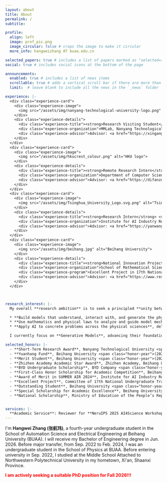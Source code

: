 ```yaml
---
layout: about
title: About
permalink: /
subtitle: 

profile:
  align: left
  image: prof_pic.png
  image_circular: false # crops the image to make it circular
  more_info: hangweizhang AT buaa.edu.cn

selected_papers: true # includes a list of papers marked as "selected={true}"
social: true # includes social icons at the bottom of the page

announcements:
  enabled: true # includes a list of news items
  scrollable: true # adds a vertical scroll bar if there are more than 3 news items
  limit:  # leave blank to include all the news in the `_news` folder

experience: |-
  <div class="experience-card">
    <div class="experience-image">
      <img src="/assets/img/nanyang-technological-university-logo.png" alt="NTU logo">
    </div>
    <div class="experience-details">
      <div class="experience-title"><strong>Research Visiting Student</strong> <span>(Jul 2025 -- Present)</span></div>
      <div class="experience-organization">MMLab, Nanyang Technological University</div>
      <div class="experience-advisor">Advisor: <a href="https://xingangpan.github.io/">Prof. Xingang Pan</a></div>
    </div>
  </div>
  <div class="experience-card">
    <div class="experience-image">
      <img src="/assets/img/hkucrest_colour.png" alt="HKU logo">
    </div>
    <div class="experience-details">
      <div class="experience-title"><strong>Remote Research Intern</strong> <span>(Mar 2025 -- Aug 2025)</span></div>
      <div class="experience-organization">Department of Computer Science, The University of Hong Kong</div>
      <div class="experience-advisor">Advisor: <a href="https://difanzou.github.io/">Prof. Difan Zou</a></div>
    </div>
  </div>
  <div class="experience-card">
    <div class="experience-image">
      <img src="/assets/img/Tsinghua_University_Logo.svg.png" alt="Tsinghua University logo">
    </div>
    <div class="experience-details">
      <div class="experience-title"><strong>Research Intern</strong> <span>(May 2024 - May 2025)</span></div>
      <div class="experience-organization">Institute for AI Industry Research, Tsinghua University</div>
      <div class="experience-advisor">Advisor: <a href="https://yanwang202199.github.io/">Prof. Yan Wang</a></div>
    </div>
  </div>
  <div class="experience-card">
    <div class="experience-image">
      <img src="/assets/img/beihang.jpg" alt="Beihang University">
    </div>
    <div class="experience-details">
      <div class="experience-title"><strong>National Innovation Project Leader</strong> <span>(Jun 2023 - Nov 2024)</span></div>
      <div class="experience-organization">School of Mathematical Sciences, Beihang University</div>
      <div class="experience-program">Excellent Project in 17th National Undergraduate Training Program for Innovation and Entrepreneurship</div>
      <div class="experience-advisor">Advisor: <a href="https://www.researchgate.net/profile/Guang-Mei-Wei">Prof. Guangmei Wei</a></div>
    </div>
  </div>



research_interest: |-
  My overall **research ambition** is to seek a principled **unity between AI and physics**. This vision spans three complementary aims:

  * **Build models that understand, interact with, and generate the physical world**, closing the loop between perception, control, and synthesis.
  * **Use mathematics and physical laws to analyze and guide model mechanisms**, turning theory into design principles for reliable and interpretable AI.
  * **Apply AI to concrete problems across the physical sciences**, delivering methods that are accurate, data-efficient, and experimentally useful.

  I currently focus on **Generative Models**, advancing their foundations and applications for high-fidelity, controllable, and physically grounded generation. I also have experience and interests in Scientific Machine Learning (SciML), AI4Physics, 3D Vision, Large Language Models (LLMs), Machine Learning Theory, and Reinforcement Learning (RL).

selected_honors: |-
  - **Short-Term Research Award**, Nanyang Technological University <span class="honor-year">(2025)</span>
  - **Yuanhang Fund**, Beihang University <span class="honor-year">(2025)</span>
  - **Merit Student**, Beihang University <span class="honor-year">(2024)</span>
  - **Zhizhen Academy Academic Star Award**, Zhizhen Academy, Beihang University <span class="honor-year">(2024)</span>
  - **BYD Undergraduate Scholarship**, BYD Company <span class="honor-year">(2024)</span>
  - **First-Class Honor Scholarship for Academic Competition**, Beihang University (BUAA) <span class="honor-year">(2024)</span>
  - **Award of Merit in SUMMER AIR 2024**, Institute for AI Industry Research, Tsinghua University <span class="honor-year">(2024)</span>
  - **Excellent Project**, Committee of 17th National Undergraduate Training Program for Innovation and Entrepreneurship <span class="honor-year">(2024)</span>
  - **Outstanding Student**, Beihang University <span class="honor-year">(2023)</span>
  - **Special Scholarship for Academic Excellence**, Beihang University <span class="honor-year">(2023)</span>
  - **National Scholarship**, Ministry of Education of the People’s Republic of China <span class="honor-year">(2023)</span>


services: |-
  **Academic Service**: Reviewer for **NeruIPS 2025 AI4Science Workshop**
---
```


I'm **Hangwei Zhang (张航玮)**, a fourth-year undergraduate student in the School of Automation Science and Electrical Engineering at Beihang University (BUAA). I will receive my Bachelor of Engineering degree in Jun. 2026. Before major transfer, from Sep. 2022 to Feb. 2024, I was an undergraduate student in the School of Physics at BUAA. Before entering university in Sep. 2022, I studied at the Middle School Attached to Northwestern Polytechnical University in my hometown, Xi'an, Shaanxi Province.

**<span style="color:red;">I am actively seeking a suitable PhD position for Fall 2026!!!</span>**


<!--
Write your biography here. Tell the world about yourself. Link to your favorite [subreddit](http://reddit.com). You can put a picture in, too. The code is already in, just name your picture `prof_pic.jpg` and put it in the `img/` folder.

Put your address / P.O. box / other info right below your picture. You can also disable any of these elements by editing `profile` property of the YAML header of your `_pages/about.md`. Edit `_bibliography/papers.bib` and Jekyll will render your [publications page](/al-folio/publications/) automatically.

Link to your social media connections, too. This theme is set up to use [Font Awesome icons](https://fontawesome.com/) and [Academicons](https://jpswalsh.github.io/academicons/), like the ones below. Add your Facebook, Twitter, LinkedIn, Google Scholar, or just disable all of them.
-->

